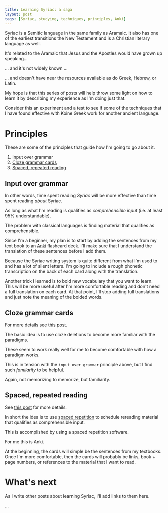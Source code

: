 ```yaml
---
title: Learning Syriac: a saga 
layout: post
tags: [Syriac, studying, techniques, principles, Anki]
---
```



Syriac is a Semitic language in the same family as Aramaic. It also has one of the earliest transitions the New Testament and is a Christian literary language as well.

It's related to the Aramaic that Jesus and the Apostles would have grown up speaking...

... and it's not widely known ...

... and doesn't have near the resources available as do Greek, Hebrew, or Latin.

My hope is that this series of posts will help throw some light on how to learn it by describing my experience as I'm doing just that. 

Consider this an experiment and a test to see if some of the techniques that I have found effective with Koine Greek work for another ancient language.

# Principles

These are some of the principles that guide how I'm going to go about it.

1. Input over grammar
2. [Cloze grammar cards](http://amindforlanguage.com/2019/05/16/anki-cloze-tables.html)
3. [Spaced, repeated reading](http://amindforlanguage.com/2019/06/10/spaced-reading.html)

## Input over grammar

In other words, time spent reading *Syriac* will be more effective than time spent reading *about* Syriac. 

As long as what I'm reading is qualifies as *comprehensible input* (i.e. at least 95% understandable).

The problem with classical languages is finding material that qualifies as comprehensible. 

Since I'm a beginner, my plan is to start by adding the sentences from my text book to an [Anki](https://apps.ankiweb.net/) flashcard deck. I'll make sure that I understand the translation of these sentences before I add them. 

Because the Syriac writing system is quite different from what I'm used to and has a lot of silent letters. I'm going to include a rough phonetic transcription on the back of each card along with the translation. 

Another trick I learned is to bold new vocabulary that you want to learn. This will be more useful after I'm more comfortable reading and don't need a full translation on each card. At that point, I'll stop adding full translations and just note the meaning of the bolded words. 
 
## Cloze grammar cards

For more details see [this post](http://amindforlanguage.com/2019/05/16/anki-cloze-tables.html).

The basic idea is to use cloze deletions to become more familiar with the paradigms. 

These seem to work really well for me to become comfortable with how a paradigm works.

This is in tension with the `input over grammar` principle above, but I find such *familarity* to be helpful.

Again, not memorizing to memorize, but familiarity.

## Spaced, repeated reading

See [this post](http://amindforlanguage.com/2019/06/10/spaced-reading.html) for more details. 

In short the idea is to use [spaced repetition](https://en.wikipedia.org/wiki/Spaced_repetition) to schedule rereading material that qualifies as comprehensible input. 

This is accomplished by using a spaced repetition software.

For me this is Anki.

At the beginning, the cards will simple be the sentences from my textbooks. Once I'm more comfortable, then the cards will probably be links, book + page numbers, or references to the material that I want to read.

# What's next

As I write other posts about learning Syriac, I'll add links to them here.

... 
